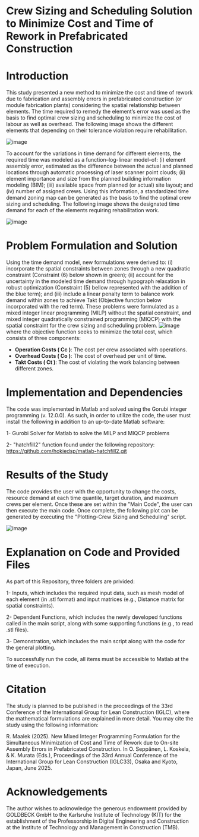 # Crew Sizing and Scheduling Solution to Minimize Cost and Time of Rework in Prefabricated Construction

# Introduction

This study presented a new method to minimize the cost and time of rework due to fabrication and assembly errors in prefabricated construction (or module fabrication plants) considering the spatial relationship between elements. The time required to remedy the element’s error was used as the basis to find optimal crew sizing and scheduling to minimize the cost of labour as well as overhead. The following image shows the different elements that depending on their tolerance violation require rehabilitation.

![image](https://github.com/user-attachments/assets/a23dfe44-4e16-4b4d-a874-aa300957b74f)

To account for the variations in time demand for different elements, the required time was modeled as a function–log-linear model–of: (i) element assembly error, estimated as the difference between the actual and planned locations through automatic processing of laser scanner point clouds; (ii) element importance and size from the planned building information modeling (BIM); (iii) available space from planned (or actual) site layout; and (iv) number of assigned crews. Using this information, a standardized time demand zoning map can be generated as the basis to find the optimal crew sizing and scheduling. The following image shows the designated time demand for each of the elements requiring rehabilitation work.  

![image](https://github.com/user-attachments/assets/e7d69dea-6b64-4dc8-b11c-fd61e2f79af0)


# Problem Formulation and Solution

Using the time demand model, new formulations were derived to: (i) incorporate the spatial constraints between zones through a new quadratic constraint (Constraint (6) below shown in green); (ii) account for the uncertainty in the modeled time demand through hypograph relaxation in robust optimization (Constraint (5) bellow represented with the addition of the blue term); and (iii) include a linear penalty term to balance work demand within zones to achieve Takt (Objective function below incorporated with the red term). These problems were formulated as a mixed integer linear programming (MILP) without the spatial constraint, and mixed integer quadratically constrained programming (MIQCP) with the spatial constraint for the crew sizing and scheduling problem.
![image](https://github.com/user-attachments/assets/58f456c5-489a-47ca-ab10-d729d4464c03)
where the objective function seeks to minimize the total cost, which consists of three components: 
- **Operation Costs \( Cc \)**: The cost per crew associated with operations.
- **Overhead Costs \( Co \)**: The cost of overhead per unit of time.
- **Takt Costs \( Ct \)**: The cost of violating the work balancing between different zones. 

# Implementation and Dependencies

The code was implemented in Matlab and solved using the Gorubi integer programming (v. 12.0.0). As such, in order to utilize the code, the user must install the following in addition to an up-to-date Matlab software:

1- Gurobi Solver for Matlab to solve the MILP and MIQCP problems

2- "hatchfill2" function found under the following repository: https://github.com/hokiedsp/matlab-hatchfill2.git

# Results of the Study

The code provides the user with the opportunity to change the costs, resource demand at each time quantile, target duration, and maximum crews per element. Once these are set within the "Main Code", the user can then execute the main code. Once complete, the following plot can be generated by executing the "Plotting-Crew Sizing and Scheduling" script.

![image](https://github.com/user-attachments/assets/2997ce6c-c171-46d7-9398-ce315269a5c4)


# Explanation on Code and Provided Files


As part of this Repository, three folders are privided:

1- Inputs, which includes the required input data, such as mesh model of each element (in .stl format) and input matrices (e.g., Distance matrix for spatial constraints).

2- Dependent Functions, which includes the newly developed functions called in the main script, along with some supporting functions (e.g., to read .stl files).

3- Demonstration, which includes the main script along with the code for the general plotting.

To successfully run the code, all items must be accessible to Matlab at the time of execution.


# Citation
The study is planned to be published in the proceedings of the 33rd Conference of the International Group for Lean Construction (IGLC), where the mathematical formulations are explained in more detail. You may cite the study using the following information:

R. Maalek (2025). New Mixed Integer Programming Formulation for the Simultaneous Minimization of Cost and Time of Rework due to On-site Assembly Errors in Prefabricated Construction. In O. Seppänen, L. Koskela, & K. Murata (Eds.), Proceedings of the 33rd Annual Conference of the International Group for Lean Construction (IGLC33), Osaka and Kyoto, Japan, June 2025.

# Acknowledgements
The author wishes to acknowledge the generous endowment provided by GOLDBECK GmbH to the Karlsruhe Institute of Technology (KIT) for the establishment of the Professorship in Digital Engineering and Construction at the Institute of Technology and Management in Construction (TMB).
